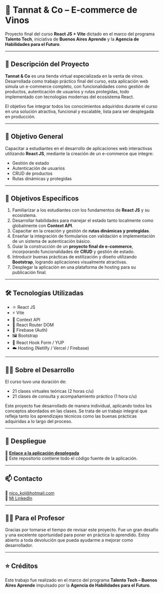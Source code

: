 # 🍷 Tannat & Co – E-commerce de Vinos

Proyecto final del curso **React JS + Vite** dictado en el marco del programa **Talento Tech**, iniciativa de **Buenos Aires Aprende** y la **Agencia de Habilidades para el Futuro**.

---

## 📌 Descripción del Proyecto

**Tannat & Co** es una tienda virtual especializada en la venta de vinos. Desarrollada como trabajo práctico final del curso, esta aplicación web simula un e-commerce completo, con funcionalidades como gestión de productos, autenticación de usuarios y rutas protegidas, todo implementado con tecnologías modernas del ecosistema React.

El objetivo fue integrar todos los conocimientos adquiridos durante el curso en una solución atractiva, funcional y escalable, lista para ser desplegada en producción.

---

## 🎯 Objetivo General

Capacitar a estudiantes en el desarrollo de aplicaciones web interactivas utilizando **React JS**, mediante la creación de un e-commerce que integre:

- Gestión de estado
- Autenticación de usuarios
- CRUD de productos
- Rutas dinámicas y protegidas

---

## 🧩 Objetivos Específicos

1. Familiarizar a los estudiantes con los fundamentos de **React JS** y su ecosistema.
2. Desarrollar habilidades para manejar el estado tanto localmente como globalmente con **Context API**.
3. Capacitar en la creación y gestión de **rutas dinámicas y protegidas**.
4. Enseñar la integración de formularios con validación e implementación de un sistema de autenticación básico.
5. Guiar la construcción de un **proyecto final de e-commerce**, incorporando funcionalidades de **CRUD** y gestión de estado.
6. Introducir buenas prácticas de estilización y diseño utilizando **Bootstrap**, logrando aplicaciones visualmente atractivas.
7. Desplegar la aplicación en una plataforma de hosting para su publicación final.

---

## 🛠️ Tecnologías Utilizadas

- ⚛️ React JS
- ⚡ Vite
- 🧠 Context API
- 🛒 React Router DOM
- 🔐 Firebase (Auth)
- 🖼️ Bootstrap
- 🧪 React Hook Form / YUP
- ☁️ Hosting (Netlify / Vercel / Firebase)

---

## 👨‍💻 Sobre el Desarrollo

El curso tuvo una duración de:

- 21 clases virtuales teóricas (2 horas c/u)
- 21 clases de consulta y acompañamiento práctico (1 hora c/u)

Este proyecto fue desarrollado de manera individual, aplicando todos los conceptos abordados en las clases. Se trata de un trabajo integral que refleja tanto los aprendizajes técnicos como las buenas prácticas adquiridas a lo largo del proceso.

---

## 🚀 Despliegue

🔗 **[Enlace a la aplicación desplegada](https://tannat-and-co.vercel.app)**  
📁 Este repositorio contiene todo el código fuente de la aplicación.

---

## 📫 Contacto

📧 nico_kol@hotmail.com  
🔗 [Mi LinkedIn](https://www.linkedin.com/in/nicolas-torres-quintero-4810722a1)

---

## 👨‍🏫 Para el Profesor

Gracias por tomarse el tiempo de revisar este proyecto. Fue un gran desafío y una excelente oportunidad para poner en práctica lo aprendido. Estoy abierto a toda devolución que pueda ayudarme a mejorar como desarrollador.

---

## ⭐ Créditos

Este trabajo fue realizado en el marco del programa **Talento Tech – Buenos Aires Aprende** impulsado por la **Agencia de Habilidades para el Futuro**.

